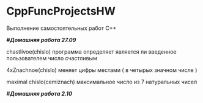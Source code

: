 # CppFuncProjectsHW
Выполнение самостоятельных работ C++

_**#Домашняя работа 27.09**_

chastlivoe(chislo) программа определяет является ли введенное пользователем число счастливым 

4xZnachnoe(chislo) меняет цифры местами ( в четырых значном числе ) 

maximal chislo(cemiznach) максимальное число из 7 натуральных чисел

_**#Домашняя работа 2.10**_
